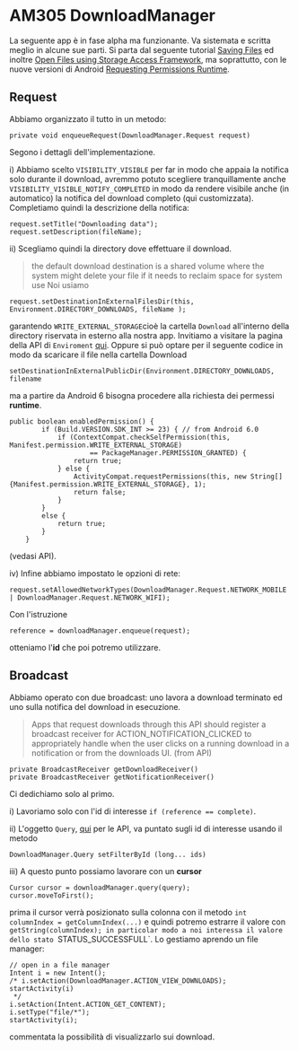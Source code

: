 # AM305 DownloadManager

La seguente app è in fase alpha ma funzionante. Va sistemata e scritta meglio in alcune sue parti. Si parta dal seguente tutorial [Saving Files](https://developer.android.com/training/data-storage/files.html) ed inoltre [Open Files using Storage Access Framework](https://developer.android.com/guide/topics/providers/document-provider.html), ma soprattutto, con le nuove versioni di Android
[Requesting Permissions Runtime](https://developer.android.com/training/permissions/requesting.html).

## Request

Abbiamo organizzato il tutto in un metodo:
```
private void enqueueRequest(DownloadManager.Request request)
```
Segono i dettagli dell'implementazione.

i) Abbiamo scelto `VISIBILITY_VISIBLE` per far in modo che appaia la notifica solo durante il download, avremmo potuto scegliere tranquillamente anche `VISIBILITY_VISIBLE_NOTIFY_COMPLETED` in modo da rendere visibile anche (in automatico) la notifica del download completo (qui customizzata). Completiamo quindi la descrizione della notifica:
```
request.setTitle("Downloading data");
request.setDescription(fileName);
```

ii) Scegliamo quindi la directory dove effettuare il download.
> the default download destination is a shared volume where the system might delete your file if it needs to reclaim space for system use
Noi usiamo
```
request.setDestinationInExternalFilesDir(this, Environment.DIRECTORY_DOWNLOADS, fileName );
```
garantendo `WRITE_EXTERNAL_STORAGE`cioè la cartella `Download` all'interno della directory riservata in esterno alla nostra app. Invitiamo a visitare la pagina della API di `Enviroment` [qui](https://developer.android.com/reference/android/os/Environment.html#getExternalStoragePublicDirectory(java.lang.String)). 
Oppure si può optare per il seguente codice in modo da scaricare il file nella cartella Download
```
setDestinationInExternalPublicDir(Environment.DIRECTORY_DOWNLOADS, filename
```
ma a partire da Android 6 bisogna procedere alla richiesta dei permessi **runtime**.
```
public boolean enabledPermission() {
        if (Build.VERSION.SDK_INT >= 23) { // from Android 6.0
            if (ContextCompat.checkSelfPermission(this, Manifest.permission.WRITE_EXTERNAL_STORAGE)
                    == PackageManager.PERMISSION_GRANTED) {
                return true;
            } else {
                ActivityCompat.requestPermissions(this, new String[]{Manifest.permission.WRITE_EXTERNAL_STORAGE}, 1);
                return false;
            }
        }
        else {
            return true;
        }
    }
```
(vedasi API).

iv) Infine abbiamo impostato le opzioni di rete:
```
request.setAllowedNetworkTypes(DownloadManager.Request.NETWORK_MOBILE | DownloadManager.Request.NETWORK_WIFI);
```
Con l'istruzione
```
reference = downloadManager.enqueue(request);
```
otteniamo l'**id** che poi potremo utilizzare.

## Broadcast

Abbiamo operato con due broadcast: uno lavora a download terminato ed uno sulla notifica del download in esecuzione.
> Apps that request downloads through this API should register a broadcast receiver for ACTION_NOTIFICATION_CLICKED to appropriately handle when the user clicks on a running download in a notification or from the downloads UI. (from API)

```
private BroadcastReceiver getDownloadReceiver()
private BroadcastReceiver getNotificationReceiver()
```
Ci dedichiamo solo al primo.

i) Lavoriamo solo con l'id di interesse `if (reference == complete)`.

ii) L'oggetto `Query`, [qui](https://developer.android.com/reference/android/app/DownloadManager.Query.html) per le API, va puntato sugli id di interesse usando il metodo
```
DownloadManager.Query setFilterById (long... ids)
```

iii) A questo punto possiamo lavorare con un **cursor**
```
Cursor cursor = downloadManager.query(query);
cursor.moveToFirst();
```
prima il cursor verrà posizionato sulla colonna con il metodo `int columnIndex = getColumnIndex(...)` e quindi potremo estrarre il valore con `getString(columnIndex); in particolar modo a noi interessa il valore dello stato `STATUS_SUCCESSFULL`. Lo gestiamo aprendo un file manager:
```
// open in a file manager
Intent i = new Intent();
/* i.setAction(DownloadManager.ACTION_VIEW_DOWNLOADS);
startActivity(i)
 */
i.setAction(Intent.ACTION_GET_CONTENT);
i.setType("file/*");
startActivity(i);
```
commentata la possibilità di visualizzarlo sui download.







